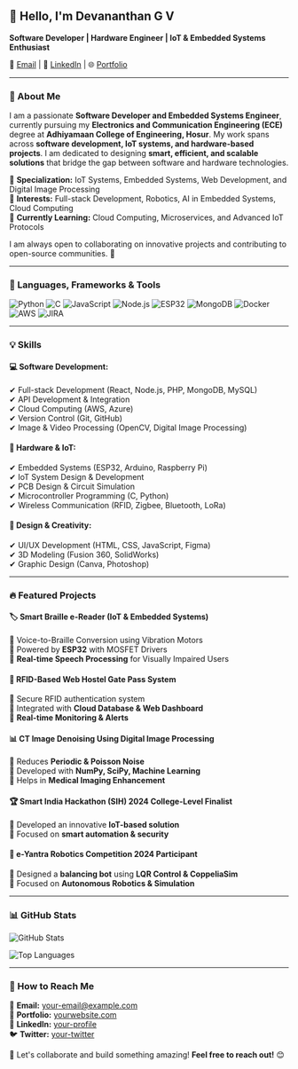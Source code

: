 ## 👋 Hello, I'm Devananthan G V

**Software Developer | Hardware Engineer | IoT & Embedded Systems Enthusiast**

📧 [Email](mailto:your-email@example.com) | 💼 [LinkedIn]() | 🌐 [Portfolio](https://yourwebsite.com)

---

### 🚀 About Me
I am a passionate **Software Developer and Embedded Systems Engineer**, currently pursuing my **Electronics and Communication Engineering (ECE)** degree at **Adhiyamaan College of Engineering, Hosur**. My work spans across **software development, IoT systems, and hardware-based projects**. I am dedicated to designing **smart, efficient, and scalable solutions** that bridge the gap between software and hardware technologies.

🔹 **Specialization:** IoT Systems, Embedded Systems, Web Development, and Digital Image Processing  
🔹 **Interests:** Full-stack Development, Robotics, AI in Embedded Systems, Cloud Computing  
🔹 **Currently Learning:** Cloud Computing, Microservices, and Advanced IoT Protocols  

I am always open to collaborating on innovative projects and contributing to open-source communities. 🚀

---

### 🔧 Languages, Frameworks & Tools

![Python]([https://img.shields.io/badge/Python-3776AB?style=for-the-badge&logo=python&logoColor=white](https://img.icons8.com/?size=100&id=13441&format=png&color=000000))
![C](https://img.shields.io/badge/C-00599C?style=for-the-badge&logo=c&logoColor=white)
![JavaScript](https://img.shields.io/badge/JavaScript-F7DF1E?style=for-the-badge&logo=javascript&logoColor=black)
![Node.js](https://img.shields.io/badge/Node.js-339933?style=for-the-badge&logo=node.js&logoColor=white)
![ESP32](https://img.shields.io/badge/ESP32-FF5722?style=for-the-badge&logo=espressif&logoColor=white)
![MongoDB](https://img.shields.io/badge/MongoDB-47A248?style=for-the-badge&logo=mongodb&logoColor=white)
![Docker](https://img.shields.io/badge/Docker-2496ED?style=for-the-badge&logo=docker&logoColor=white)
![AWS](https://img.shields.io/badge/AWS-232F3E?style=for-the-badge&logo=amazonaws&logoColor=white)
![JIRA](https://img.shields.io/badge/JIRA-0052CC?style=for-the-badge&logo=jira&logoColor=white)

---

### 💡 Skills

#### **💻 Software Development:**
✔ Full-stack Development (React, Node.js, PHP, MongoDB, MySQL)  
✔ API Development & Integration  
✔ Cloud Computing (AWS, Azure)  
✔ Version Control (Git, GitHub)  
✔ Image & Video Processing (OpenCV, Digital Image Processing)  

#### **🔧 Hardware & IoT:**
✔ Embedded Systems (ESP32, Arduino, Raspberry Pi)  
✔ IoT System Design & Development  
✔ PCB Design & Circuit Simulation  
✔ Microcontroller Programming (C, Python)  
✔ Wireless Communication (RFID, Zigbee, Bluetooth, LoRa)  

#### **🎨 Design & Creativity:**
✔ UI/UX Development (HTML, CSS, JavaScript, Figma)  
✔ 3D Modeling (Fusion 360, SolidWorks)  
✔ Graphic Design (Canva, Photoshop)  

---

### 🔥 Featured Projects

#### 🏷 **Smart Braille e-Reader** (IoT & Embedded Systems)  
🔹 Voice-to-Braille Conversion using Vibration Motors  
🔹 Powered by **ESP32** with MOSFET Drivers  
🔹 **Real-time Speech Processing** for Visually Impaired Users  

#### 🚪 **RFID-Based Web Hostel Gate Pass System**  
🔹 Secure RFID authentication system  
🔹 Integrated with **Cloud Database & Web Dashboard**  
🔹 **Real-time Monitoring & Alerts**  

#### 📊 **CT Image Denoising Using Digital Image Processing**  
🔹 Reduces **Periodic & Poisson Noise**  
🔹 Developed with **NumPy, SciPy, Machine Learning**  
🔹 Helps in **Medical Imaging Enhancement**  

#### 🏆 **Smart India Hackathon (SIH) 2024 College-Level Finalist**  
🔹 Developed an innovative **IoT-based solution**  
🔹 Focused on **smart automation & security**  

#### 🤖 **e-Yantra Robotics Competition 2024 Participant**  
🔹 Designed a **balancing bot** using **LQR Control & CoppeliaSim**  
🔹 Focused on **Autonomous Robotics & Simulation**  

---

### 📊 GitHub Stats

![GitHub Stats](https://github-readme-stats.vercel.app/api?username=your-github-username&show_icons=true&theme=radical)

![Top Languages](https://github-readme-stats.vercel.app/api/top-langs/?username=your-github-username&layout=compact&theme=radical)

---

### 🎯 How to Reach Me
📩 **Email:** your-email@example.com  
🔗 **Portfolio:** [yourwebsite.com](https://yourwebsite.com)  
💼 **LinkedIn:** [your-profile](https://www.linkedin.com/in/your-profile/)  
🐦 **Twitter:** [your-twitter](https://twitter.com/your-twitter)  

🚀 Let's collaborate and build something amazing! **Feel free to reach out!** 😊
